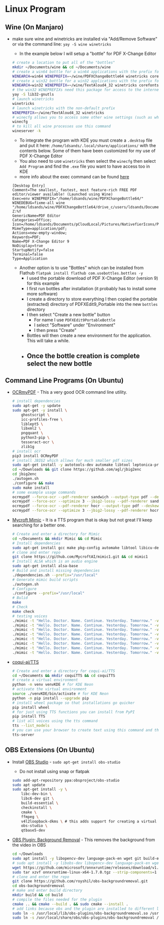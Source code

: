 # Linux Program

## Wine (On Manjaro)

- make sure wine and winetricks are installed via "Add/Remove Software" or via the command line: `yay -S wine winetricks`
    - In the example below I will setup a "bottle" for PDF X-Change Editor

    ```sh
    # create a location to put all of the "bottles"
    mkdir ~/Documents/wine && cd ~/Documents/wine
    # create a win64 bottle for a win64 applications with the prefix for the Windows environment (it seems like most name these by application due to different environment requirements)
    WINEARCH=win64 WINEPREFIX=~/wine/PDFXChangeBottle64 winetricks corefonts win10
    # create a win32 bottle for a win32 applications with the prefix for the Windows environment dotnet40 (displays a lot of errors but the install works. Required for TextAloud 4 only) and speechsdk (sapi5) are ruquired to run TextAloud 4
    WINEARCH=win32 WINEPREFIX=~/wine/TextAloud4_32 winetricks corefonts speechsdk dotnet48 win10
    # the win32 WINEPREFIXs need this package for access to the internet (which allows activating TextAloud 4)
    yay -S lib32-gnutls
    # launch winetricks
    winetricks
    # launch winetricks with the non-default prefix
    WINEPREFIX=~/wine/TextAloud4_32 winetricks
    # winecfg allows you to access some other wine settings (such as which version of Windows to use)
    winecfg
    # to kill all wine processes use this command
    wineserver -k
    ```

    - To integrate the program with KDE you must create a `.desktop` file and put it here: `/home/ldsands/.local/share/applications/` with the contents below. Some of them have been customized for my use of PDF X-Change Editor
    - You also need to use `winetricks` then select the `winecfg` then select `Add Program` and find the `.exe` file you want to have access too in KDE
    - more info about the exec command can be found [here](https://askubuntu.com/questions/431684/how-can-i-find-the-progid-of-a-windows-program-to-use-in-wine)

    ```PDFXEdit9.desktop
    [Desktop Entry]
    Comment=The smallest, fastest, most feature-rich FREE PDF editor/viewer available! (Launched using Wine)
    Exec=env WINEPREFIX="/home/ldsands/wine/PDFXChangeBottle64/" WINEDEBUG=fixme-all wine "/home/ldsands/wine/PDFXChangeBottle64/drive_c/users/ldsands/Documents/pCloudLocal/PortableApps/PDFXEdit9_Portable/PDFXEdit.exe" Z:%f
    GenericName=PDF Editor
    Categories=Office;
    Icon=/home/ldsands/Documents/pCloudLocal/Pictures/NativefierIcons/PDFXEdit.png
    MimeType=application/pdf;
    Actions=new-empty-window;
    Keywords=PDF;
    Name=PDF X-Change Editor 9
    NoDisplay=true
    StartupNotify=false
    Terminal=false
    Type=Application
    ```

    - Another option is to use "Bottles" which can be installed from Flathub `flatpak install flathub com.usebottles.bottles -y`
        - I used the portable download of PDF X-Change Editor (version 9) for this example
        - I first run bottles after installation (it probably has to install some more software)
        - I create a directory to store everything I then copied the portable (extracted) directory of PDFXEdit9_Portable into the new `bottles` directory
        - I then select "Create a new bottle" button
            - For name I use `PDFXEdit9PortableBottle`
            - I select "Software" under "Environment"
            - I then press "Create"
        - Bottles will then create a new environment for the application. This will take a while.
        - Once the bottle creation is complete select the new bottle
            - 

## Command Line Programs (On Ubuntu)

- [OCRmyPDF](https://ocrmypdf.readthedocs.io/en/latest/index.html) - This a very good OCR command line utility.

    ```sh
    # install dependencies
    sudo apt-get -y update
    sudo apt-get -y install \
        ghostscript \
        icc-profiles-free \
        liblept5 \
        libxml2 \
        pngquant \
        python3-pip \
        tesseract-ocr \
        zlib1g
    # install ocr
    pip3 install OCRmyPDF
    # install JBIG2 which allows for much smaller pdf sizes
    sudo apt-get install -y autotools-dev automake libtool leptonica-progs libleptonica-dev
    cd ~/Downloads && git clone https://github.com/agl/jbig2enc
    cd jbig2enc
    ./autogen.sh
    ./configure && make
    sudo make install
    # some example usage commands
    ocrmypdf --force-ocr --pdf-renderer sandwich --output-type pdf --deskew --clean "input.pdf" "output-OCR-deskew-clean-sandwich.pdf"
    ocrmypdf --force-ocr --optimize 3 --jbig2-lossy --pdf-renderer sandwich --output-type pdf --deskew --clean "input.pdf" "output-OCR-deskew-clean-sandwich-jbig2.pdf"
    ocrmypdf --force-ocr --pdf-renderer hocr --output-type pdf --deskew --clean "input.pdf" "output-OCR-deskew-clean-hocr.pdf"
    ocrmypdf --force-ocr --optimize 3 --jbig2-lossy --pdf-renderer hocr --output-type pdf --deskew --clean "input.pdf" "output-OCR-deskew-clean-hocr-jbig2.pdf"
    ```

- [Mycroft Mimic](https://mycroft-ai.gitbook.io/docs/mycroft-technologies/mimic-overview) - It is a TTS program that is okay but not great I'll keep searching for a better one.

    ```sh
    # Create and enter a directory for Mimic
    cd ~/Documents && mkdir Mimic && cd Mimic
    # Install dependencies
    sudo apt-get install gcc make pkg-config automake libtool libicu-dev libpcre2-dev libasound2-dev
    # clone and enter repo
    git clone https://github.com/MycroftAI/mimic1.git && cd mimic1
    # Install ALSA which is an audio engine
    sudo apt-get install alsa-base
    # Build and install missing dependencies
    ./dependencies.sh --prefix="/usr/local"
    # Generate mimic build scripts
    ./autogen.sh
    # Configure
    ./configure --prefix="/usr/local"
    # Bulid
    make
    # Check
    make check
    # testing voices
    ./mimic -t "Hello. Doctor. Name. Continue. Yesterday. Tomorrow." -voice ap
    ./mimic -t "Hello. Doctor. Name. Continue. Yesterday. Tomorrow." -voice slt
    ./mimic -t "Hello. Doctor. Name. Continue. Yesterday. Tomorrow." -voice slt_hts
    ./mimic -t "Hello. Doctor. Name. Continue. Yesterday. Tomorrow." -voice kal
    ./mimic -t "Hello. Doctor. Name. Continue. Yesterday. Tomorrow." -voice awb
    ./mimic -t "Hello. Doctor. Name. Continue. Yesterday. Tomorrow." -voice kal16
    ./mimic -t "Hello. Doctor. Name. Continue. Yesterday. Tomorrow." -voice rms
    ./mimic -t "Hello. Doctor. Name. Continue. Yesterday. Tomorrow." -voice awb_time
    ```

- [coqui-ai/TTS](https://tts.readthedocs.io/en/latest/inference.html)

    ```sh
    # Create and enter a directory for coqui-ai/TTS
    cd ~/Documents && mkdir coquiTTS && cd coquiTTS
    # create a virtual environment
    python -m venv venvKDE # for KDE Neon
    # activate the virtual environment
    source ./venvKDE/bin/activate # for KDE Neon
    python -m pip install --upgrade pip
    # install wheel package so that installations go quicker
    pip install wheel
    # for just using TTS functions you can install from PyPI
    pip install TTS
    # list all voices using the tts command
    tts --list_models
    # you can use your browser to create text using this command and then entering the address into the browser
    tts-server
    ```

## OBS Extensions (On Ubuntu)

- Install [OBS Studio](https://obsproject.com/) - `sudo apt-get install obs-studio`
    - Do not install using snap or flatpak

    ```sh
    sudo add-apt-repository ppa:obsproject/obs-studio
    sudo apt update
    sudo apt-get install -y \
        libc-dev-bin \
        libc6-dev git \
        build-essential \
        checkinstall \
        cmake \
        ffmpeg \
        v4l2loopback-dkms \ # this adds support for creating a virtual camera
        obs-studio \
        qtbase5-dev
    ```

- [OBS Plugin: Background Removal](https://github.com/royshil/obs-backgroundremoval) - This removes the background from the video in OBS

    ```sh
    cd ~/Downloads
    sudo apt install -y libopencv-dev language-pack-en wget git build-essential cmake
    # sudo apt install -y libobs-dev libopencv-dev language-pack-en wget git build-essential cmake
    wget https://github.com/microsoft/onnxruntime/releases/download/v1.7.0/onnxruntime-linux-x64-1.7.0.tgz
    sudo tar xzvf onnxruntime-linux-x64-1.7.0.tgz --strip-components=1 -C /usr/local/ --wildcards "*/include/*" "*/lib*/"
    # clone and enter the repo
    git clone https://github.com/royshil/obs-backgroundremoval.git
    cd obs-backgroundremoval
    # make and enter build directory
    mkdir build && cd build
    # compile the files needed for the plugin
    cmake .. && cmake --build . && sudo cmake --install .
    # add links because obs and the plugin are installed to different locations for older versions
    sudo ln -s /usr/local/lib/obs-plugins/obs-backgroundremoval.so /usr/lib/obs-plugins/
    sudo ln -s /usr/local/share/obs/obs-plugins/obs-backgroundremoval /usr/share/obs/obs-plugins/
    ```
